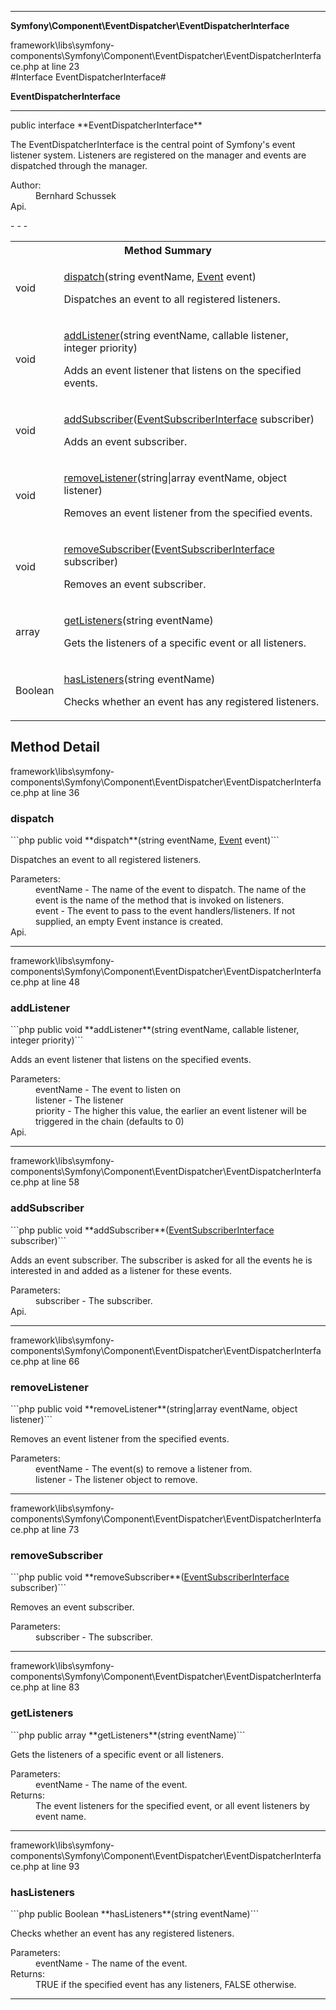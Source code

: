 - - -

**Symfony\Component\EventDispatcher\EventDispatcherInterface**
<div class="location">framework\libs\symfony-components\Symfony\Component\EventDispatcher\EventDispatcherInterface.php at line 23</div>
#Interface EventDispatcherInterface#

**EventDispatcherInterface**


- - -

<p class="signature">public  interface **EventDispatcherInterface**</p>

<div class="comment" id="overview_description"><p>The EventDispatcherInterface is the central point of Symfony's event listener system.
Listeners are registered on the manager and events are dispatched through the
manager.</p></div>

<dl>
<dt>Author:</dt>
<dd>Bernhard Schussek <bschussek@gmail.com></dd>
<dt>Api.</dt>
</dl>
- - -

<table id="summary_method">
<tr><th colspan="2">Method Summary</th></tr>
<tr>
<td class="type"> void</td>
<td class="description"><p class="name"><a href="#dispatch">dispatch</a>(string eventName, <a href="../../../symfony/component/eventdispatcher/event.html">Event</a> event)</p><p class="description">Dispatches an event to all registered listeners.</p></td>
</tr>
<tr>
<td class="type"> void</td>
<td class="description"><p class="name"><a href="#addListener">addListener</a>(string eventName, callable listener, integer priority)</p><p class="description">Adds an event listener that listens on the specified events.</p></td>
</tr>
<tr>
<td class="type"> void</td>
<td class="description"><p class="name"><a href="#addSubscriber">addSubscriber</a>(<a href="../../../symfony/component/eventdispatcher/eventsubscriberinterface.html">EventSubscriberInterface</a> subscriber)</p><p class="description">Adds an event subscriber. </p></td>
</tr>
<tr>
<td class="type"> void</td>
<td class="description"><p class="name"><a href="#removeListener">removeListener</a>(string|array eventName, object listener)</p><p class="description">Removes an event listener from the specified events.</p></td>
</tr>
<tr>
<td class="type"> void</td>
<td class="description"><p class="name"><a href="#removeSubscriber">removeSubscriber</a>(<a href="../../../symfony/component/eventdispatcher/eventsubscriberinterface.html">EventSubscriberInterface</a> subscriber)</p><p class="description">Removes an event subscriber.</p></td>
</tr>
<tr>
<td class="type"> array</td>
<td class="description"><p class="name"><a href="#getListeners">getListeners</a>(string eventName)</p><p class="description">Gets the listeners of a specific event or all listeners.</p></td>
</tr>
<tr>
<td class="type"> Boolean</td>
<td class="description"><p class="name"><a href="#hasListeners">hasListeners</a>(string eventName)</p><p class="description">Checks whether an event has any registered listeners.</p></td>
</tr>
</table>

<h2 id="detail_method">Method Detail</h2>
<div class="location">framework\libs\symfony-components\Symfony\Component\EventDispatcher\EventDispatcherInterface.php at line 36</div>
<h3 id="dispatch()">dispatch</h3>
```php
public  void **dispatch**(string eventName, <a href="../../../symfony/component/eventdispatcher/event.html">Event</a> event)```
<div class="details">
<p>Dispatches an event to all registered listeners.</p><dl>
<dt>Parameters:</dt>
<dd>eventName - The name of the event to dispatch. The name of the event is the name of the method that is invoked on listeners.</dd>
<dd>event - The event to pass to the event handlers/listeners. If not supplied, an empty Event instance is created.</dd>
<dt>Api.</dt>
</dl>
</div>

- - -

<div class="location">framework\libs\symfony-components\Symfony\Component\EventDispatcher\EventDispatcherInterface.php at line 48</div>
<h3 id="addListener()">addListener</h3>
```php
public  void **addListener**(string eventName, callable listener, integer priority)```
<div class="details">
<p>Adds an event listener that listens on the specified events.</p><dl>
<dt>Parameters:</dt>
<dd>eventName - The event to listen on</dd>
<dd>listener - The listener</dd>
<dd>priority - The higher this value, the earlier an event listener will be triggered in the chain (defaults to 0)</dd>
<dt>Api.</dt>
</dl>
</div>

- - -

<div class="location">framework\libs\symfony-components\Symfony\Component\EventDispatcher\EventDispatcherInterface.php at line 58</div>
<h3 id="addSubscriber()">addSubscriber</h3>
```php
public  void **addSubscriber**(<a href="../../../symfony/component/eventdispatcher/eventsubscriberinterface.html">EventSubscriberInterface</a> subscriber)```
<div class="details">
<p>Adds an event subscriber. The subscriber is asked for all the events he is
interested in and added as a listener for these events.</p><dl>
<dt>Parameters:</dt>
<dd>subscriber - The subscriber.</dd>
<dt>Api.</dt>
</dl>
</div>

- - -

<div class="location">framework\libs\symfony-components\Symfony\Component\EventDispatcher\EventDispatcherInterface.php at line 66</div>
<h3 id="removeListener()">removeListener</h3>
```php
public  void **removeListener**(string|array eventName, object listener)```
<div class="details">
<p>Removes an event listener from the specified events.</p><dl>
<dt>Parameters:</dt>
<dd>eventName - The event(s) to remove a listener from.</dd>
<dd>listener - The listener object to remove.</dd>
</dl>
</div>

- - -

<div class="location">framework\libs\symfony-components\Symfony\Component\EventDispatcher\EventDispatcherInterface.php at line 73</div>
<h3 id="removeSubscriber()">removeSubscriber</h3>
```php
public  void **removeSubscriber**(<a href="../../../symfony/component/eventdispatcher/eventsubscriberinterface.html">EventSubscriberInterface</a> subscriber)```
<div class="details">
<p>Removes an event subscriber.</p><dl>
<dt>Parameters:</dt>
<dd>subscriber - The subscriber.</dd>
</dl>
</div>

- - -

<div class="location">framework\libs\symfony-components\Symfony\Component\EventDispatcher\EventDispatcherInterface.php at line 83</div>
<h3 id="getListeners()">getListeners</h3>
```php
public  array **getListeners**(string eventName)```
<div class="details">
<p>Gets the listeners of a specific event or all listeners.</p><dl>
<dt>Parameters:</dt>
<dd>eventName - The name of the event.</dd>
<dt>Returns:</dt>
<dd>The event listeners for the specified event, or all event listeners by event name.</dd>
</dl>
</div>

- - -

<div class="location">framework\libs\symfony-components\Symfony\Component\EventDispatcher\EventDispatcherInterface.php at line 93</div>
<h3 id="hasListeners()">hasListeners</h3>
```php
public  Boolean **hasListeners**(string eventName)```
<div class="details">
<p>Checks whether an event has any registered listeners.</p><dl>
<dt>Parameters:</dt>
<dd>eventName - The name of the event.</dd>
<dt>Returns:</dt>
<dd>TRUE if the specified event has any listeners, FALSE otherwise.</dd>
</dl>
</div>

- - -

